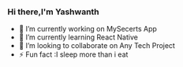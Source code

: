 ### Hi there,I'm Yashwanth 

- 🔭 I’m currently working on MySecerts App
- 🌱 I’m currently learning React Native
- 👯 I’m looking to collaborate on Any Tech Project 
- ⚡ Fun fact :I sleep more than i eat
